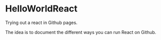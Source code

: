 # HelloWorldReact
Trying out a react in Github pages.

The idea is to document the different ways you can run React on Github.
